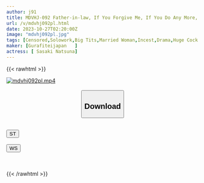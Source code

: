 ```yaml
---
author: j91
title: MDVHJ-092 Father-in-law, If You Forgive Me, If You Do Any More, I Will... A Wife Who Cums On Her Husband's Father's Unparalleled Cock...Chapter 6 Kana Sasaki
url: /v/mdvhj092pl.html
date: 2023-10-27T02:20:00Z
image: "mdvhj092pl.jpg"
tags: [Censored,Solowork,Big Tits,Married Woman,Incest,Drama,Huge Cock	 ]
maker: [Gurafiteijapan   ]
actress: [ Sasaki Natsuna]
---
```



{{< rawhtml >}}

<div class="video" data-videoid="bkyx1DbrqgtP1zw">
    <a href="javascript:;">
        <img src="https://my.j91.asia/v/mdvhj092pl.jpg" width="WIDTH" height="HEIGHT" alt="mdvhj092pl.mp4" loading="lazy">
    </a>
</div>

<script type="text/javascript" src="https://j91.asia/asset/on-demand-st.js"></script>

<br>
  <link rel="stylesheet" href="https://j91.asia/asset/bs5.css">
  
  <center>
  <button class="btn btn-primary" type="button" data-bs-toggle="collapse" data-bs-target=".multi-collapse" aria-expanded="false" aria-controls="multiCollapseExample1 multiCollapseExample2"><h2>Download</h2></button></center>
</p>
<div class="row">
  <div class="col">
    <div class="collapse multi-collapse" id="multiCollapseExample1">
      <div class="card card-body">
	      	      <br>
<div class="buttons">  
<a href="https://streamtape.to/v/bkyx1DbrqgtP1zw"><button class="btn-hover color-3"><i class="fa fa-download"></i> ST</button></a></div>
    </div>
  </div>
</div>
  <div class="col">
    <div class="collapse multi-collapse" id="multiCollapseExample2">
      <div class="card card-body">
	      <br>
<div class="buttons">
    <a href="https://wolfstream.tv/q4il4kg7fbc6"><button class="btn-hover color-9"><i class="fa fa-download"></i> WS</button></a></div>
<br><br>
      </div>
    </div>
  </div>
</div>

{{< /rawhtml >}}